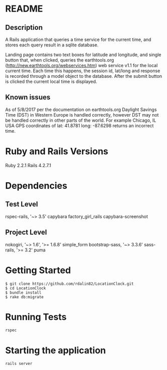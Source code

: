 # README

## Description

A Rails application that queries a time service for the current time, and stores each query result in a sqlite database.  

Landing page contains two text boxes for latitude and longitude, and single button that, when clicked, queries the earthtools.org (http://new.earthtools.org/webservices.htm) web service v1.1 for the local current time. Each time this happens, the session id, lat/long and response is recorded through a model object to the database. After the submit button is clicked the current local time is displayed.

## Known issues

As of 5/8/2017 per the documentation on earthtools.org Daylight Savings Time (DST) in Western Europe is handled correctly, however DST may not be handled correctly in other parts of the world.  For example Chicago, IL USA GPS coordinates of lat: 41.8781 long: -87.6298 returns an incorrect time.  

# Ruby and Rails Versions

Ruby 2.2.1
Rails 4.2.7.1

# Dependencies

## Test Level

rspec-rails, '~> 3.5'
capybara
factory_girl_rails
capybara-screenshot


## Project Level

nokogiri, '~> 1.6', '>= 1.6.8'
simple_form
bootstrap-sass, '~> 3.3.6'
sass-rails, '>= 3.2'
puma

# Getting Started

```
$ git clone https://github.com/rdalin82/LocationClock.git
$ cd LocationClock
$ bundle install
$ rake db:migrate
```


# Running Tests

```
rspec
```

# Starting the application

```
rails server
```

